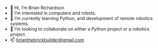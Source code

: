 - 👋 Hi, I’m Brian Richardson
- 👀 I’m interested in computers and robots.
- 🌱 I’m currently learning Python, and development of remote robotics systems.
- 💞️ I’m looking to collaborate on either a Python project or a robotics project.
- 📫 brianthebrickbuilder@gmail.com
